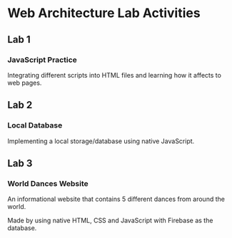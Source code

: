 # Web Architecture Lab Activities

## Lab 1
### JavaScript Practice
Integrating different scripts into HTML files and learning how it affects to web pages.

## Lab 2
### Local Database
Implementing a local storage/database using native JavaScript.

## Lab 3
### World Dances Website
An informational website that contains 5 different dances from around the world.

Made by using native HTML, CSS and JavaScript with Firebase as the database.
